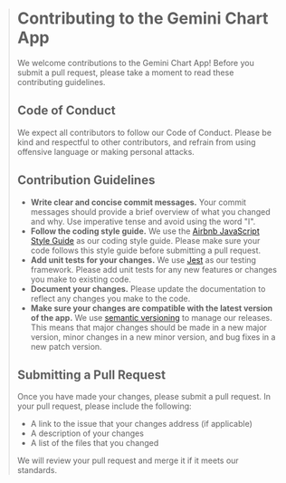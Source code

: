 > # Contributing to the Gemini Chart App
> 
> We welcome contributions to the Gemini Chart App! Before you submit a pull request, please take a moment to read these contributing guidelines.
> 
> ## Code of Conduct
> 
> We expect all contributors to follow our Code of Conduct. Please be kind and respectful to other contributors, and refrain from using offensive language or making personal attacks.
> 
> ## Contribution Guidelines
> 
> * **Write clear and concise commit messages.** Your commit messages should provide a brief overview of what you changed and why. Use imperative tense and avoid using the word "I".
> * **Follow the coding style guide.** We use the [Airbnb JavaScript Style Guide](https://airbnb.io/javascript/) as our coding style guide. Please make sure your code follows this style guide before submitting a pull request.
> * **Add unit tests for your changes.** We use [Jest](https://jestjs.io/) as our testing framework. Please add unit tests for any new features or changes you make to existing code.
> * **Document your changes.** Please update the documentation to reflect any changes you make to the code.
> * **Make sure your changes are compatible with the latest version of the app.** We use [semantic versioning](https://semver.org/) to manage our releases. This means that major changes should be made in a new major version, minor changes in a new minor version, and bug fixes in a new patch version.
> 
> ## Submitting a Pull Request
> 
> Once you have made your changes, please submit a pull request. In your pull request, please include the following:
> 
> * A link to the issue that your changes address (if applicable)
> * A description of your changes
> * A list of the files that you changed
> 
> We will review your pull request and merge it if it meets our standards.
